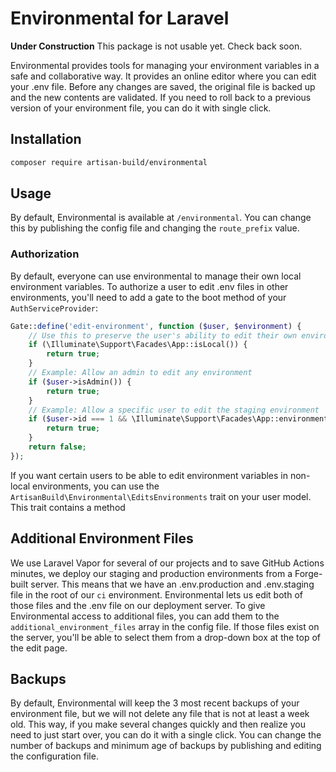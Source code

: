 # Environmental for Laravel

**Under Construction** This package is not usable yet. Check back soon.

Environmental provides tools for managing your environment variables in a safe and collaborative way. It provides an
online editor where you can edit your .env file. Before any changes are saved, the original file is backed up and the
new contents are validated. If you need to roll back to a previous version of your environment file, you can do it with 
single click.

## Installation

```bash
composer require artisan-build/environmental
```

## Usage

By default, Environmental is available at `/environmental`. You can change this by publishing the config file and 
changing the `route_prefix` value.

### Authorization

By default, everyone can use environmental to manage their own local environment variables. To authorize a user to edit 
.env files in other environments, you'll need to add a gate to the boot method of your `AuthServiceProvider`:

```php
Gate::define('edit-environment', function ($user, $environment) {
    // Use this to preserve the user's ability to edit their own environment
    if (\Illuminate\Support\Facades\App::isLocal()) {
        return true;
    }
    // Example: Allow an admin to edit any environment
    if ($user->isAdmin()) {
        return true;
    }
    // Example: Allow a specific user to edit the staging environment
    if ($user->id === 1 && \Illuminate\Support\Facades\App::environment('staging')) {
        return true;
    }
    return false;
});
```


If you want certain users to be able to edit environment variables in non-local environments, you can use the 
`ArtisanBuild\Environmental\EditsEnvironments` trait on your user model. This trait contains a method 

## Additional Environment Files

We use Laravel Vapor for several of our projects and to save GitHub Actions minutes, we deploy our staging and
production environments from a Forge-built server. This means that we have an .env.production and .env.staging file in
the root of our `ci` environment. Environmental lets us edit both of those files and the .env file on our deployment
server. To give Environmental access to additional files, you can add them to the `additional_environment_files` array
in the config file. If those files exist on the server, you'll be able to select them from a drop-down box at the top 
of the edit page.

## Backups

By default, Environmental will keep the 3 most recent backups of your environment file, but we will not delete any file
that is not at least a week old. This way, if you make several changes quickly and then realize you need to just start
over, you can do it with a single click. You can change the number of backups and minimum age of backups by publishing
and editing the configuration file.

